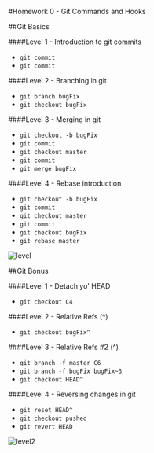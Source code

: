 #Homework 0 - Git Commands and Hooks

##Git Basics 

####Level 1 - Introduction to git commits

* `git commit` 
* `git commit`

####Level 2 - Branching in git

* `git branch bugFix`
* `git checkout bugFix`

####Level 3 - Merging in git

* `git checkout -b bugFix`
* `git commit`
* `git checkout master`
* `git commit`
* `git merge bugFix`

####Level 4 - Rebase introduction

* `git checkout -b bugFix`
* `git commit`
* `git checkout master`
* `git commit`
* `git checkout bugFix`
* `git rebase master`

![level](https://cloud.githubusercontent.com/assets/9273776/9706503/0761c356-54b5-11e5-81d9-4420df8c2cd6.png)

##Git Bonus

####Level 1 - Detach yo' HEAD

* `git checkout C4`

####Level 2 - Relative Refs (^)

* `git checkout bugFix^`

####Level 3 - Relative Refs #2 (^)

* `git branch -f master C6`
* `git branch -f bugFix bugFix~3`
* `git checkout HEAD^`

####Level 4 - Reversing changes in git

* `git reset HEAD^`
* `git checkout pushed`
* `git revert HEAD`

![level2](https://cloud.githubusercontent.com/assets/9273776/9706506/1a50b4cc-54b5-11e5-965c-9994dda3cc43.png)
